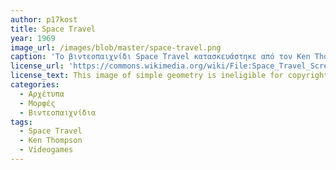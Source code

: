 ```yaml
---
author: p17kost
title: Space Travel
year: 1969
image_url: /images/blob/master/space-travel.png
caption: 'Το βιντεοπαιχνίδι Space Travel κατασκευάστηκε από τον Ken Thompson, και αποτέλεσε τα θεμέλια και τις ρίζες της καταασκευής του συστήματος Unix, ενώ παράλληλα είναι μέρος της προιστορίας της διάδρασης μέσω βιντεοπαιχνιδιών.'
license_url: 'https://commons.wikimedia.org/wiki/File:Space_Travel_Screenshot.png'
license_text: This image of simple geometry is ineligible for copyright and therefore in the public domain, because it consists entirely of information that is common property and contains no original authorship. 
categories:
  - Αρχέτυπα
  - Μορφές
  - Βιντεοπαιχνίδια
tags:
  - Space Travel
  - Ken Thompson
  - Videogames
---
```

